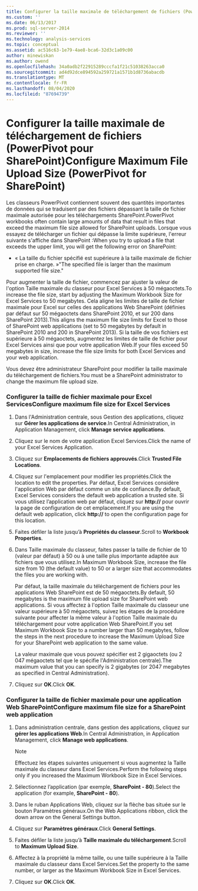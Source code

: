 ```yaml
---
title: Configurer la taille maximale de téléchargement de fichiers (PowerPivot pour SharePoint) | Microsoft Docs
ms.custom: ''
ms.date: 06/13/2017
ms.prod: sql-server-2014
ms.reviewer: ''
ms.technology: analysis-services
ms.topic: conceptual
ms.assetid: ac516c63-1e79-4ae8-bca6-32d3c1a09c00
author: minewiskan
ms.author: owend
ms.openlocfilehash: 34a0adb2f22915289cccfa1f21c51038263acca0
ms.sourcegitcommit: ad4d92dce894592a259721a1571b1d8736abacdb
ms.translationtype: MT
ms.contentlocale: fr-FR
ms.lasthandoff: 08/04/2020
ms.locfileid: "87694739"
---
```

# <a name="configure-maximum-file-upload-size-powerpivot-for-sharepoint"></a><span data-ttu-id="97a50-102">Configurer la taille maximale de téléchargement de fichiers (PowerPivot pour SharePoint)</span><span class="sxs-lookup"><span data-stu-id="97a50-102">Configure Maximum File Upload Size (PowerPivot for SharePoint)</span></span>
  <span data-ttu-id="97a50-103">Les classeurs PowerPivot contiennent souvent des quantités importantes de données qui se traduisent par des fichiers dépassant la taille de fichier maximale autorisée pour les téléchargements SharePoint.</span><span class="sxs-lookup"><span data-stu-id="97a50-103">PowerPivot workbooks often contain large amounts of data that result in files that exceed the maximum file size allowed for SharePoint uploads.</span></span> <span data-ttu-id="97a50-104">Lorsque vous essayez de télécharger un fichier qui dépasse la limite supérieure, l'erreur suivante s'affiche dans SharePoint :</span><span class="sxs-lookup"><span data-stu-id="97a50-104">When you try to upload a file that exceeds the upper limit, you will get the following error on SharePoint:</span></span>  
  
-   <span data-ttu-id="97a50-105">« La taille du fichier spécifié est supérieure à la taille maximale de fichier prise en charge. »</span><span class="sxs-lookup"><span data-stu-id="97a50-105">"The specified file is larger than the maximum supported file size."</span></span>  
  
 <span data-ttu-id="97a50-106">Pour augmenter la taille de fichier, commencez par ajuster la valeur de l'option Taille maximale du classeur pour Excel Services à 50 mégaoctets.</span><span class="sxs-lookup"><span data-stu-id="97a50-106">To increase the file size, start by adjusting the Maximum Workbook Size for Excel Services to 50 megabytes.</span></span> <span data-ttu-id="97a50-107">Cela aligne les limites de taille de fichier maximale pour Excel sur celles des applications Web SharePoint (définies par défaut sur 50 mégaoctets dans SharePoint 2010, et sur 200 dans SharePoint 2013).</span><span class="sxs-lookup"><span data-stu-id="97a50-107">This aligns the maximum file size limits for Excel to those of SharePoint web applications (set to 50 megabytes by default in SharePoint 2010 and 200 in SharePoint 2013).</span></span> <span data-ttu-id="97a50-108">Si la taille de vos fichiers est supérieure à 50 mégaoctets, augmentez les limites de taille de fichier pour Excel Services ainsi que pour votre application Web.</span><span class="sxs-lookup"><span data-stu-id="97a50-108">If your files exceed 50 megabytes in size, increase the file size limits for both Excel Services and your web application.</span></span>  
  
 <span data-ttu-id="97a50-109">Vous devez être administrateur SharePoint pour modifier la taille maximale du téléchargement de fichiers.</span><span class="sxs-lookup"><span data-stu-id="97a50-109">You must be a SharePoint administrator to change the maximum file upload size.</span></span>  
  
### <a name="configure-maximum-file-size-for-excel-services"></a><span data-ttu-id="97a50-110">Configurer la taille de fichier maximale pour Excel Services</span><span class="sxs-lookup"><span data-stu-id="97a50-110">Configure maximum file size for Excel Services</span></span>  
  
1.  <span data-ttu-id="97a50-111">Dans l'Administration centrale, sous Gestion des applications, cliquez sur **Gérer les applications de service**.</span><span class="sxs-lookup"><span data-stu-id="97a50-111">In Central Administration, in Application Management, click **Manage service applications**.</span></span>  
  
2.  <span data-ttu-id="97a50-112">Cliquez sur le nom de votre application Excel Services.</span><span class="sxs-lookup"><span data-stu-id="97a50-112">Click the name of your Excel Services Application.</span></span>  
  
3.  <span data-ttu-id="97a50-113">Cliquez sur **Emplacements de fichiers approuvés**.</span><span class="sxs-lookup"><span data-stu-id="97a50-113">Click **Trusted File Locations**.</span></span>  
  
4.  <span data-ttu-id="97a50-114">Cliquez sur l'emplacement pour modifier les propriétés.</span><span class="sxs-lookup"><span data-stu-id="97a50-114">Click the location to edit the properties.</span></span> <span data-ttu-id="97a50-115">Par défaut, Excel Services considère l'application Web par défaut comme un site de confiance.</span><span class="sxs-lookup"><span data-stu-id="97a50-115">By default, Excel Services considers the default web application a trusted site.</span></span> <span data-ttu-id="97a50-116">Si vous utilisez l’application web par défaut, cliquez sur **http://** pour ouvrir la page de configuration de cet emplacement.</span><span class="sxs-lookup"><span data-stu-id="97a50-116">If you are using the default web application, click **http://** to open the configuration page for this location.</span></span>  
  
5.  <span data-ttu-id="97a50-117">Faites défiler la liste jusqu’à **Propriétés du classeur**.</span><span class="sxs-lookup"><span data-stu-id="97a50-117">Scroll to **Workbook Properties**.</span></span>  
  
6.  <span data-ttu-id="97a50-118">Dans Taille maximale du classeur, faites passer la taille de fichier de 10 (valeur par défaut) à 50 ou à une taille plus importante adaptée aux fichiers que vous utilisez.</span><span class="sxs-lookup"><span data-stu-id="97a50-118">In Maximum Workbook Size, increase the file size from 10 (the default value) to 50 or a larger size that accommodates the files you are working with.</span></span>  
  
     <span data-ttu-id="97a50-119">Par défaut, la taille maximale du téléchargement de fichiers pour les applications Web SharePoint est de 50 mégaoctets.</span><span class="sxs-lookup"><span data-stu-id="97a50-119">By default, 50 megabytes is the maximum file upload size for SharePoint web applications.</span></span> <span data-ttu-id="97a50-120">Si vous affectez à l'option Taille maximale du classeur une valeur supérieure à 50 mégaoctets, suivez les étapes de la procédure suivante pour affecter la même valeur à l'option Taille maximale du téléchargement pour votre application Web SharePoint.</span><span class="sxs-lookup"><span data-stu-id="97a50-120">If you set Maximum Workbook Size to a number larger than 50 megabytes, follow the steps in the next procedure to increase the Maximum Upload Size for your SharePoint web application to the same value.</span></span>  
  
     <span data-ttu-id="97a50-121">La valeur maximale que vous pouvez spécifier est 2 gigaoctets (ou 2 047 mégaoctets tel que le spécifie l'Administration centrale).</span><span class="sxs-lookup"><span data-stu-id="97a50-121">The maximum value that you can specify is 2 gigabytes (or 2047 megabytes as specified in Central Administration).</span></span>  
  
7.  <span data-ttu-id="97a50-122">Cliquez sur **OK**.</span><span class="sxs-lookup"><span data-stu-id="97a50-122">Click **OK**.</span></span>  
  
### <a name="configure-maximum-file-size-for-a-sharepoint-web-application"></a><span data-ttu-id="97a50-123">Configurer la taille de fichier maximale pour une application Web SharePoint</span><span class="sxs-lookup"><span data-stu-id="97a50-123">Configure maximum file size for a SharePoint web application</span></span>  
  
1.  <span data-ttu-id="97a50-124">Dans administration centrale, dans gestion des applications, cliquez sur **gérer les applications Web**.</span><span class="sxs-lookup"><span data-stu-id="97a50-124">In Central Administration, in Application Management, click **Manage web applications**.</span></span>  
  
    > [!NOTE]  
    >  <span data-ttu-id="97a50-125">Effectuez les étapes suivantes uniquement si vous augmentez la Taille maximale du classeur dans Excel Services.</span><span class="sxs-lookup"><span data-stu-id="97a50-125">Perform the following steps only if you increased the Maximum Workbook Size in Excel Services.</span></span>  
  
2.  <span data-ttu-id="97a50-126">Sélectionnez l’application (par exemple, **SharePoint - 80**).</span><span class="sxs-lookup"><span data-stu-id="97a50-126">Select the application (for example, **SharePoint - 80**).</span></span>  
  
3.  <span data-ttu-id="97a50-127">Dans le ruban Applications Web, cliquez sur la flèche bas située sur le bouton Paramètres généraux.</span><span class="sxs-lookup"><span data-stu-id="97a50-127">On the Web Applications ribbon, click the down arrow on the General Settings button.</span></span>  
  
4.  <span data-ttu-id="97a50-128">Cliquez sur **Paramètres généraux**.</span><span class="sxs-lookup"><span data-stu-id="97a50-128">Click **General Settings**.</span></span>  
  
5.  <span data-ttu-id="97a50-129">Faites défiler la liste jusqu’à **Taille maximale du téléchargement**.</span><span class="sxs-lookup"><span data-stu-id="97a50-129">Scroll to **Maximum Upload Size**.</span></span>  
  
6.  <span data-ttu-id="97a50-130">Affectez à la propriété la même taille, ou une taille supérieure à la Taille maximale du classeur dans Excel Services.</span><span class="sxs-lookup"><span data-stu-id="97a50-130">Set the property to the same number, or larger as the Maximum Workbook Size in Excel Services.</span></span>  
  
7.  <span data-ttu-id="97a50-131">Cliquez sur **OK**.</span><span class="sxs-lookup"><span data-stu-id="97a50-131">Click **OK**.</span></span>  
  
  
